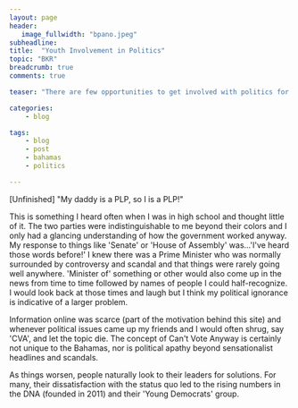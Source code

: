 ```yaml
---
layout: page
header:
   image_fullwidth: "bpano.jpeg"
subheadline: 
title:  "Youth Involvement in Politics"
topic: "BKR"
breadcrumb: true
comments: true

teaser: "There are few opportunities to get involved with politics for individuals of any age but young people are especially removed as civics is not taught broadly or even available as a subject of study in many schools. Polarized 'party politics' is high in the Bahamas and it is easy for many to become indoctrinated into the party of their immediate family members under the impression that is all they need to know. The Bahamas shares many of these problems with our neighbor the United States, and many other countries."

categories:
    - blog

tags:
    - blog
    - post
    - bahamas
    - politics

---
```

[Unfinished]
"My daddy is a PLP, so I is a PLP!"

This is something I heard often when I was in high school and thought little of it. The two parties were indistinguishable to me beyond their colors and I only had a glancing understanding of how the government worked anyway. My response to things like 'Senate' or 'House of Assembly' was...'I've heard those words before!' I knew there was a Prime Minister who was normally surrounded by controversy and scandal and that things were rarely going well anywhere. 'Minister of' something or other would also come up in the news from time to time followed by names of people I could half-recognize. I would look back at those times and laugh but I think my political ignorance is indicative of a larger problem.

Information online was scarce (part of the motivation behind this site) and whenever political issues came up my friends and I would often shrug, say 'CVA', and let the topic die. The concept of Can't Vote Anyway is certainly not unique to the Bahamas, nor is political apathy beyond sensationalist headlines and scandals. 

As things worsen, people naturally look to their leaders for solutions. For many, their dissatisfaction with the status quo led to the rising numbers in the DNA (founded in 2011) and their 'Young Democrats' group. 